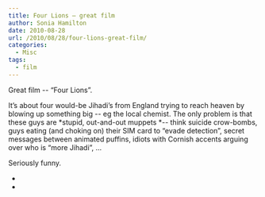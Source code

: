 ```yaml
---
title: Four Lions – great film
author: Sonia Hamilton
date: 2010-08-28
url: /2010/08/28/four-lions-great-film/
categories:
  - Misc
tags:
  - film
---
```

Great film -- &#8220;Four Lions&#8221;.

<!--more-->

It&#8217;s about four would-be Jihadi&#8217;s from England trying to reach heaven by blowing up something big -- eg the local chemist. The only problem is that these guys are *stupid, out-and-out muppets *-- think suicide crow-bombs, guys eating (and choking on) their SIM card to &#8220;evade detection&#8221;, secret messages between animated puffins, idiots with Cornish accents arguing over who is &#8220;more Jihadi&#8221;, &#8230;

Seriously funny.

*  
*
